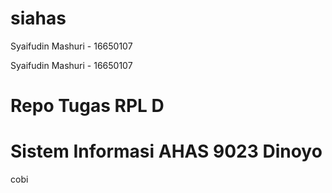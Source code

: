 # siahas
Syaifudin Mashuri - 16650107

Syaifudin Mashuri - 16650107

# Repo Tugas RPL D
# Sistem Informasi AHAS 9023 Dinoyo

cobi
